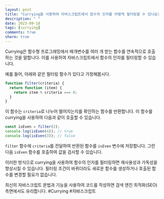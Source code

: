 ```yaml
---
layout: post
title: "Currying을 사용하여 자바스크립트에서 함수의 인자를 어떻게 필터링할 수 있나요?"
description: " "
date: 2023-09-18
tags: [currying]
comments: true
share: true
---
```


Currying은 함수형 프로그래밍에서 매개변수를 여러 개 받는 함수를 연속적으로 호출하는 것을 말합니다. 이를 사용하여 자바스크립트에서 함수의 인자를 필터링할 수 있습니다. 

예를 들어, 아래와 같은 필터링 함수가 있다고 가정해봅시다.

```javascript
function filter(criteria) {
  return function (item) {
    return item % criteria === 0;
  }
}
```

이 함수는 `criteria`로 나누어 떨어지는지를 확인하는 함수를 반환합니다. 이 함수를 currying을 사용하여 다음과 같이 호출할 수 있습니다.

```javascript
const isEven = filter(2);
console.log(isEven(4)); // true
console.log(isEven(3)); // false
```

`filter` 함수에 `criteria`를 전달하여 반환된 함수를 `isEven` 변수에 저장합니다. 그런 다음 `isEven` 함수를 호출하여 값을 검사할 수 있습니다.

이러한 방식으로 currying을 사용하여 함수의 인자를 필터링하면 재사용성과 가독성을 향상시킬 수 있습니다. 필터링 조건이 바뀌더라도 새로운 함수를 생성하거나 호출된 함수를 변경할 필요가 없습니다.

최신의 자바스크립트 문법과 기능을 사용하여 코드를 작성하면 검색 엔진 최적화(SEO) 측면에서도 유리합니다. #Currying #자바스크립트